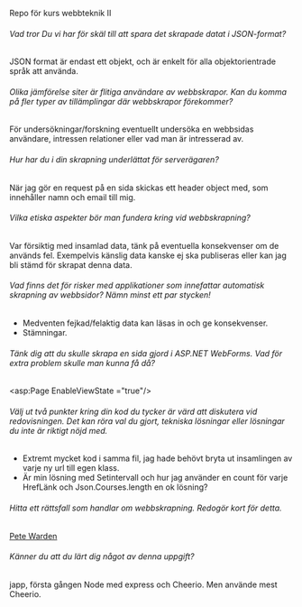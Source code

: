 Repo för kurs webbteknik II

###### Vad tror Du vi har för skäl till att spara det skrapade datat i JSON-format?

JSON format är endast ett objekt, och är enkelt för alla objektorientrade språk att använda.

###### Olika jämförelse siter är flitiga användare av webbskrapor. Kan du komma på fler typer av tillämplingar där webbskrapor förekommer?
 
 För undersökningar/forskning eventuellt undersöka en webbsidas användare, intressen relationer eller vad man är
 intresserad av.

###### Hur har du i din skrapning underlättat för serverägaren?
 
 När jag gör en request på en sida skickas ett header object med, som innehåller namn och email till mig.
 
###### Vilka etiska aspekter bör man fundera kring vid webbskrapning?
 
 Var försiktig med insamlad data, tänk på eventuella konsekvenser om de används fel. Exempelvis känslig data kanske ej ska publiseras eller kan jag bli stämd för skrapat denna data.

###### Vad finns det för risker med applikationer som innefattar automatisk skrapning av webbsidor? Nämn minst ett par stycken!
 
 * Medventen fejkad/felaktig data kan läsas in och ge konsekvenser.
 * Stämningar.

###### Tänk dig att du skulle skrapa en sida gjord i ASP.NET WebForms. Vad för extra problem skulle man kunna få då?
 
 <asp:Page EnableViewState ="true"/>

###### Välj ut två punkter kring din kod du tycker är värd att diskutera vid redovisningen. Det kan röra val du gjort, tekniska lösningar eller lösningar du inte är riktigt nöjd med.
 
 * Extremt mycket kod i samma fil, jag hade behövt bryta ut insamlingen av varje ny url till egen klass.
 * Är min lösning med Setintervall och hur jag använder en count för varje HrefLänk och Json.Courses.length en ok lösning?

###### Hitta ett rättsfall som handlar om webbskrapning. Redogör kort för detta.
 
 [Pete Warden](https://github.com/SheriefBadran/1DV449_sb222rf/blob/master/laboration1/reflection_lab1.md#r%C3%A4ttsfall)

###### Känner du att du lärt dig något av denna uppgift?
 
 japp, första gången Node med express och Cheerio. Men använde mest Cheerio.
